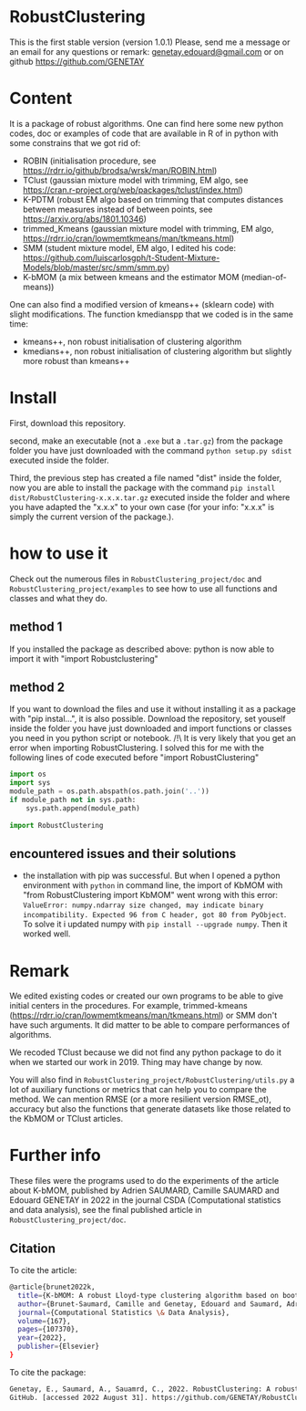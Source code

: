 # RobustClustering

This is the first stable version (version 1.0.1)
Please, send me a message or an email for any questions or remark: genetay.edouard@gmail.com
or on github https://github.com/GENETAY

# Content
It is a package of robust algorithms. One can find here some new python codes, doc or examples of code that are available in R of in python with some constrains that we got rid of:
- ROBIN (initialisation procedure, see https://rdrr.io/github/brodsa/wrsk/man/ROBIN.html)
- TClust (gaussian mixture model with trimming, EM algo, see https://cran.r-project.org/web/packages/tclust/index.html)
- K-PDTM (robust EM algo based on trimming that computes distances between measures instead of between points, see https://arxiv.org/abs/1801.10346)
- trimmed_Kmeans (gaussian mixture model with trimming, EM algo, https://rdrr.io/cran/lowmemtkmeans/man/tkmeans.html)
- SMM (student mixture model, EM algo, I edited his code: https://github.com/luiscarlosgph/t-Student-Mixture-Models/blob/master/src/smm/smm.py)
- K-bMOM (a mix between kmeans and the estimator MOM (median-of-means))

One can also find a modified version of kmeans++ (sklearn code) with slight modifications. The function kmedianspp that we coded is in the same time:
- kmeans++, non robust initialisation of clustering algorithm
- kmedians++, non robust initialisation of clustering algorithm but slightly more robust than kmeans++

# Install
First, download this repository.

second, make an executable (not a `.exe` but a `.tar.gz`) from the package folder you have just downloaded with the command `python setup.py sdist` executed inside the folder.

Third, the previous step has created a file named "dist" inside the folder, now you are able to install the package with the command `pip install dist/RobustClustering-x.x.x.tar.gz` executed inside the folder and where you have adapted the "x.x.x" to your own case (for your info: "x.x.x" is simply the current version of the package.).

# how to use it

Check out the numerous files in `RobustClustering_project/doc` and `RobustClustering_project/examples` to see how to use all functions and classes and what they do.

## method 1
If you installed the package as described above: python is now able to import it with "import Robustclustering"


## method 2
If you want to download the files and use it without installing it as a package with "pip instal...", it is also possible. Download the repository, set youself inside the folder you have just downloaded and import functions or classes you need in you python script or notebook.
/!\ It is very likely that you get an error when importing RobustClustering. I solved this for me with the following lines of code executed before "import RobustClustering"

```python
import os
import sys
module_path = os.path.abspath(os.path.join('..'))
if module_path not in sys.path:
    sys.path.append(module_path)
   
import RobustClustering
```

## encountered issues and their solutions

- the installation with pip was successful. But when I opened a python environment with `python` in command line, the import of KbMOM with "from RobustClustering import KbMOM" went wrong with this error: `ValueError: numpy.ndarray size changed, may indicate binary incompatibility. Expected 96 from C header, got 80 from PyObject`. To solve it i updated numpy with `pip install --upgrade numpy`. Then it worked well.

# Remark
We edited existing codes or created our own programs to be able to give initial centers in the procedures. For example, trimmed-kmeans (https://rdrr.io/cran/lowmemtkmeans/man/tkmeans.html) or SMM don't have such arguments. It did matter to be able to compare performances of algorithms.

We recoded TClust because we did not find any python package to do it when we started our work in 2019. Thing may have change by now.

You will also find in `RobustClustering_project/RobustClustering/utils.py` a lot of auxiliary functions or metrics that can help you to compare the method. We can mention RMSE (or a more resilient version RMSE_ot), accuracy but also the functions that generate datasets like those related to the KbMOM or TClust  articles.

# Further info
These files were the programs used to do the experiments of the article about K-bMOM, published by Adrien SAUMARD, Camille SAUMARD and Edouard GENETAY in 2022 in the journal CSDA (Computational statistics and data analysis), see the final published article in `RobustClustering_project/doc`.

## Citation
To cite the article:
```bash
@article{brunet2022k,
  title={K-bMOM: A robust Lloyd-type clustering algorithm based on bootstrap median-of-means},
  author={Brunet-Saumard, Camille and Genetay, Edouard and Saumard, Adrien},
  journal={Computational Statistics \& Data Analysis},
  volume={167},
  pages={107370},
  year={2022},
  publisher={Elsevier}
}
```

To cite the package:
```bash
Genetay, E., Saumard, A., Sauamrd, C., 2022. RobustClustering: A robust clustering python package.
GitHub. [accessed 2022 August 31]. https://github.com/GENETAY/RobustClustering_project.
```